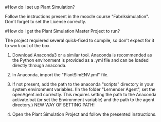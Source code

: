 #How do I set up Plant Simulation?

Follow the instructions present in the moodle course "Fabriksimulation". Don't forget to set the License correctly.

#How do I get the Plant Simulation Master Project to run?

The project requiered several quick-fixed to compile, so don't expect for it to work out of the box.

1. Download Anaconda3 or a similar tool. Anaconda is recommended as the Python environment is provided as a .yml file and can be loaded directly through anaconda.

2. In Anaconda, import the "PlantSimENV.yml" file.

3. If not present, add the path to the anaconda "scripts" directory in your system environment variables.
(In the folder "Lernender Agent", set the openAgent.md correctly. This requires setting the path to the Anaconda activate.bat (or set the Environment variable) and the path to the agent directory.) NEW WAY OF SETTING PATH!

4. Open the Plant Simulation Project and follow the presented instructions.